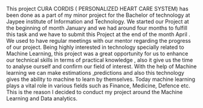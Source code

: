 This project CURA CORDIS ( PERSONALIZED HEART CARE SYSTEM)
has been done as a part of my minor project for the Bachelor of technology at
Jaypee institute of Information and Technology. We started our Project at the
beginning of month January and we had around four months to fulfill this task and
we have to submit this Project at the end of the month April . We used to have
regular meetings with our mentor regarding the progress of our project.
Being highly interested in technology specially related to Machine Learning, this
project was a great opportunity for us to enhance our technical skills in terms of
practical knowledge , also it give us the time to analyse ourself and confirm our
field of interest. With the help of Machine learning we can make estimations ,predictions and also this technology gives the ability to machine to learn by
themselves. Today machine learning plays a vital role in various fields such as
Finance, Medicine, Defence etc. This is the reason I decided to conduct my project
around the Machine Learning and Data analytics.
